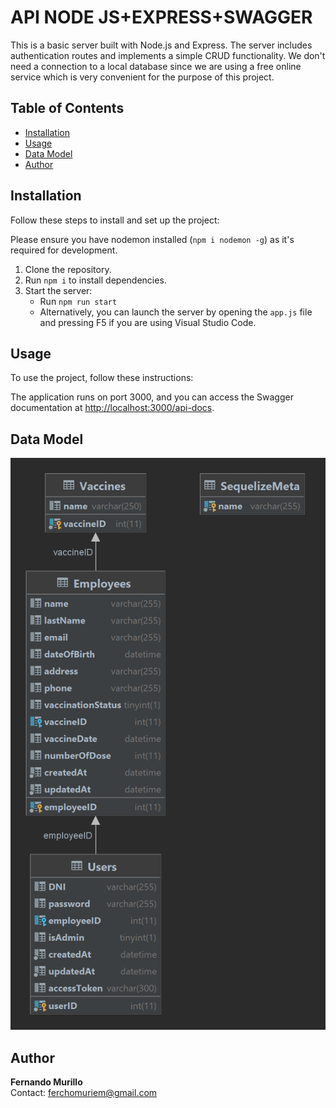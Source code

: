 # API NODE JS+EXPRESS+SWAGGER

This is a basic server built with Node.js and Express. The server includes authentication routes and implements a simple CRUD functionality.
We don't need a connection to a local database since we are using a free online service which is very convenient for the purpose of this project.

## Table of Contents

- [Installation](#installation)
- [Usage](#usage)
- [Data Model](#datamodel)
- [Author](#author)

## Installation

Follow these steps to install and set up the project:

Please ensure you have nodemon installed (`npm i nodemon -g`) as it's required for development.

1. Clone the repository.
2. Run `npm i` to install dependencies.
3. Start the server:
   - Run `npm run start`
   - Alternatively, you can launch the server by opening the `app.js` file and pressing F5 if you are using Visual Studio Code.

## Usage

To use the project, follow these instructions:

The application runs on port 3000, and you can access the Swagger documentation at [http://localhost:3000/api-docs](http://localhost:3000/api-docs).

## Data Model

![Data Model](./datamodel.png)

## Author

**Fernando Murillo**  
Contact: ferchomuriem@gmail.com
